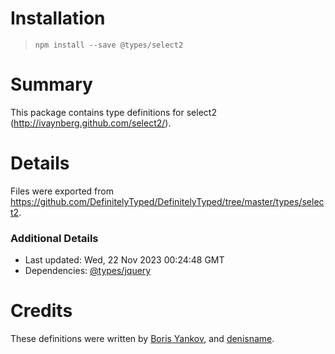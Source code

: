 # Installation
> `npm install --save @types/select2`

# Summary
This package contains type definitions for select2 (http://ivaynberg.github.com/select2/).

# Details
Files were exported from https://github.com/DefinitelyTyped/DefinitelyTyped/tree/master/types/select2.

### Additional Details
 * Last updated: Wed, 22 Nov 2023 00:24:48 GMT
 * Dependencies: [@types/jquery](https://npmjs.com/package/@types/jquery)

# Credits
These definitions were written by [Boris Yankov](https://github.com/borisyankov), and [denisname](https://github.com/denisname).

